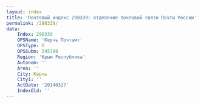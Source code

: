 ```yaml
---
layout: index
title: 'Почтовый индекс 298339: отделение почтовой связи Почты России'
permalink: /298339/
data:
    Index: 298339
    OPSName: 'Керчь Почтамт'
    OPSType: П
    OPSSubm: 295700
    Region: 'Крым Республика'
    Autonom: ''
    Area: ''
    City: Керчь
    City1: ''
    ActDate: '20140327'
    IndexOld: ''
---
```

